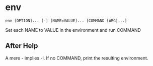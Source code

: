 # env

```
env [OPTION]... [-] [NAME=VALUE]... [COMMAND [ARG]...]
```


Set each NAME to VALUE in the environment and run COMMAND


## After Help

A mere - implies -i. If no COMMAND, print the resulting environment.

